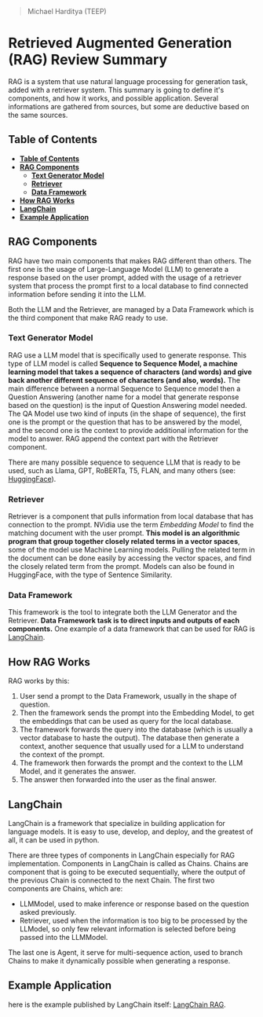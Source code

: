> Michael Harditya (TEEP)
# Retrieved Augmented Generation (RAG) Review Summary
RAG is a system that use natural language processing  for generation task, added with a retriever system. This summary is going to define it's components, and how it works, and possible application. Several informations are gathered from sources, but some are deductive based on the same sources.
## **Table of Contents**
- [**Table of Contents**](#table-of-contents)
- [**RAG Components**](#rag-components)
    - [**Text Generator Model**](#text-generator-model)
    - [**Retriever**](#retriever)
    - [**Data Framework**](#data-framework)
- [**How RAG Works**](#how-rag-works)
- [**LangChain**](#langchain)
- [**Example Application**](#example-application)

## RAG Components
RAG have two main components that makes RAG different than others. The first one is the usage of Large-Language Model (LLM) to generate a response based on the user prompt, added with the usage of a retriever system that process the prompt first to a local database to find connected information before sending it into the LLM.

Both the LLM and the Retriever, are managed by a Data Framework which is the third component that make RAG ready to use.

### Text Generator Model
RAG use a LLM model that is specifically used to generate response. This type of LLM model is called **Sequence to Sequence Model, a machine learning model that takes a sequence of characters (and words) and give back another different sequence of characters (and also, words).** The main difference between a normal Sequence to Sequence model then a Question Answering (another name for a model that generate response based on the question) is the input of Question Answering model needed. The QA Model use two kind of inputs (in the shape of sequence), the first one is the prompt or the question that has to be answered by the model, and the second one is the context to provide additional information for the model to answer. RAG append the context part with the Retriever component.

There are many possible sequence to sequence LLM that is ready to be used, such as Llama, GPT, RoBERTa, T5, FLAN, and many others (see: [HuggingFace](https://huggingface.co/models)).

### Retriever
Retriever is a component that pulls information from local database that has connection to the prompt. NVidia use the term *Embedding Model* to find the matching document with the user prompt. **This model is an algorithmic program that group together closely related terms in a vector spaces**, some of the model use Machine Learning models. Pulling the related term in the document can be done easily by accessing the vector spaces, and find the closely related term from the prompt. Models can also be found in HuggingFace, with the type of Sentence Similarity.

### Data Framework
This framework is the tool to integrate both the LLM Generator and the Retriever. **Data Framework task is to direct inputs and outputs of each components.** One example of a data framework that can be used for RAG is [LangChain](https://www.langchain.com/).

## How RAG Works
RAG works by this:
1. User send a prompt to the Data Framework, usually in the shape of question.
2. Then the framework sends the prompt into the Embedding Model, to get the embeddings that can be used as query for the local database.
3. The framework forwards the query into the database (which is usually a vector database to haste the output). The database then generate a context, another sequence that usually used for a LLM to understand the context of the prompt.
4. The framework then forwards the prompt and the context to the LLM Model, and it generates the answer.
5. The answer then forwarded into the user as the final answer.

## LangChain
LangChain is a framework that specialize in building application for language models. It is easy to use, develop, and deploy, and the greatest of all, it can be used in python.

There are three types of components in LangChain especially for RAG implementation. Components in LangChain is called as Chains. Chains are component that is going to be executed sequentially, where the output of the previous Chain is connected to the next Chain. The first two components are Chains, which are:
- LLMModel, used to make inference or response based on the question asked previously.
- Retriever, used when the information is too big to be processed by the LLModel, so only few relevant information is selected before being passed into the LLMModel.

The last one is Agent, it serve for multi-sequence action, used to branch Chains to make it dynamically possible when generating a response.

## Example Application
here is the example published by LangChain itself: [LangChain RAG](https://python.langchain.com/docs/expression_language/cookbook/retrieval).